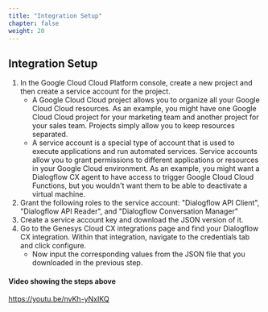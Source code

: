 ```yaml
---
title: "Integration Setup"
chapter: false
weight: 20
---
```


## Integration Setup

1. In the Google Cloud Cloud Platform console, create a new project and then create a service account for the project.
    - A Google Cloud Cloud project allows you to organize all your Google Cloud Cloud resources. As an example, you might have one Google Cloud Cloud project for your marketing team and another project for your sales team. Projects simply allow you to keep resources separated. 
    - A service account is a special type of account that is used to execute applications and run automated services. Service accounts allow you to grant permissions to different applications or resources in your Google Cloud environment. As an example, you might want a Dialogflow CX agent to have access to trigger Google Cloud Cloud Functions, but you wouldn't want them to be able to deactivate a virtual machine.
2. Grant the following roles to the service account: "Dialogflow API Client", "Dialogflow API Reader", and "Dialogflow Conversation Manager"
3. Create a service account key and download the JSON version of it.
4. Go to the Genesys Cloud CX integrations page and find your Dialogflow CX integration. Within that integration, navigate to the credentials tab and click configure. 
    - Now input the corresponding values from the JSON file that you downloaded in the previous step. 

#### Video showing the steps above
https://youtu.be/nvKh-yNxIKQ 